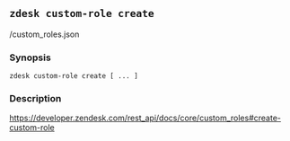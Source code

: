 ## `zdesk custom-role create`

/custom_roles.json

### Synopsis

    zdesk custom-role create [ ... ]

### Description

https://developer.zendesk.com/rest_api/docs/core/custom_roles#create-custom-role

